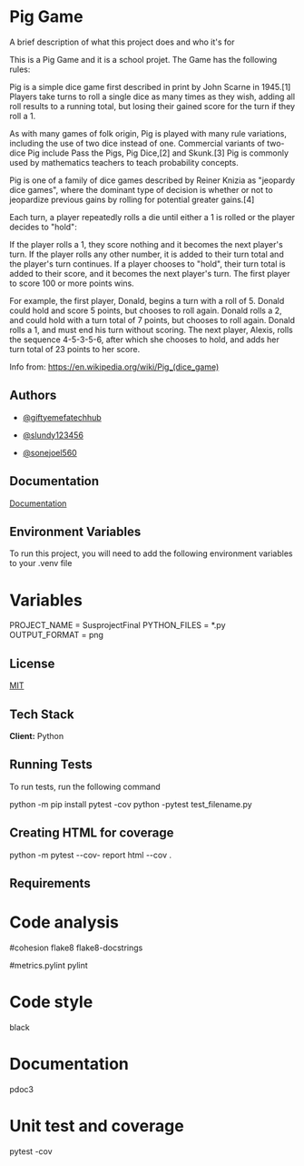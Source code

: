 
# Pig Game

A brief description of what this project does and who it's for

This is a Pig Game and it is a school projet. The Game has the following rules:

Pig is a simple dice game first described in print by John Scarne in 1945.[1] Players take turns to roll a single dice as many times as they wish, adding all roll results to a running total, but losing their gained score for the turn if they roll a 1.

As with many games of folk origin, Pig is played with many rule variations, including the use of two dice instead of one. Commercial variants of two-dice Pig include Pass the Pigs, Pig Dice,[2] and Skunk.[3] Pig is commonly used by mathematics teachers to teach probability concepts.

Pig is one of a family of dice games described by Reiner Knizia as "jeopardy dice games", where the dominant type of decision is whether or not to jeopardize previous gains by rolling for potential greater gains.[4]

Each turn, a player repeatedly rolls a die until either a 1 is rolled or the player decides to "hold":

If the player rolls a 1, they score nothing and it becomes the next player's turn.
If the player rolls any other number, it is added to their turn total and the player's turn continues.
If a player chooses to "hold", their turn total is added to their score, and it becomes the next player's turn.
The first player to score 100 or more points wins.

For example, the first player, Donald, begins a turn with a roll of 5. Donald could hold and score 5 points, but chooses to roll again. Donald rolls a 2, and could hold with a turn total of 7 points, but chooses to roll again. Donald rolls a 1, and must end his turn without scoring. The next player, Alexis, rolls the sequence 4-5-3-5-6, after which she chooses to hold, and adds her turn total of 23 points to her score.

Info from: https://en.wikipedia.org/wiki/Pig_(dice_game)

## Authors

- [@giftyemefatechhub](https://github.com/giftyemefatechhub)

- [@slundy123456](https://github.com/slundy123456)

- [@sonejoel560](https://github.com/sonejoel560)



## Documentation

[Documentation](https://linktodocumentation)


## Environment Variables

To run this project, you will need to add the following environment variables to your .venv file

# Variables
PROJECT_NAME = SusprojectFinal
PYTHON_FILES = *.py
OUTPUT_FORMAT = png


## License

[MIT](https://github.com/giftyemefatechhub/sustainableproject/blob/main/LICENSE.md)


## Tech Stack

**Client:** Python




## Running Tests

To run tests, run the following command


  python -m pip install pytest -cov
  python -pytest test_filename.py


## Creating HTML for coverage

python -m pytest --cov- report html --cov .


## Requirements

# Code analysis

#cohesion
flake8
flake8-docstrings

#metrics.pylint
pylint


# Code style
black

# Documentation
pdoc3


# Unit test and coverage
pytest -cov

    